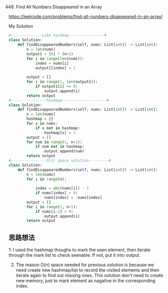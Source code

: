 ## 
448. Find All Numbers Disappeared in an Array

https://leetcode.com/problems/find-all-numbers-disappeared-in-an-array/

My Solution

```python
#--------------Like hashmap----------------#
class Solution:
    def findDisappearedNumbers(self, nums: List[int]) -> List[int]:
        n = len(nums)
        output1 = [0] * (n+1)
        for i in range(len(nums)):
            index = nums[i]
            output1[index] = 1
        
        output = []
        for i in range(1, len(output1)):
            if output1[i] == 0:
                output.append(i)
        return output
#----------------hashmap--------------------#
class Solution:
    def findDisappearedNumbers(self, nums: List[int]) -> List[int]:
        n = len(nums)
        hashmap = {}
        for x in nums:
            if x not in hashmap:
                hashmap[x] = 1
        output = []
        for num in range(1, n+1):
            if num not in hashmap:
                output.append(num)
        return output
#----------------O(1) space solution---------#
class Solution:
    def findDisappearedNumbers(self, nums: List[int]) -> List[int]:
        n = len(nums)
        for i in range(n):
            
            index = abs(nums[i]) - 1
            if nums[index] > 0:
                nums[index] = -nums[index]
        output = []
        for i in range(1, n+1):
            if nums[i-1] > 0:
                output.append(i)
        return output
```

## 思路想法

1: I used the hashmap thoughs to mark the seen element, then iterate through the mark list to check seenable. If not, put it into output.

2. The reason O(n) space needed for previous solution is because we need create new hashmap/list to record the visited elements and then iterate 
again to find out missing ones. This solution don't need to create new memory, just to mark element as nagative in the corresponding index.
